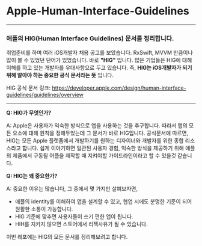 # Apple-Human-Interface-Guidelines
---
### 애플의 HIG(Human Interface Guidelines) 문서를 정리합니다.

취업준비를 하며 여러 iOS개발자 채용 공고를 보았습니다. RxSwift, MVVM 만큼이나 많이 볼 수 있었던 단어가 있었습니다. 바로 **"HIG"** 입니다. 많은 기업들은 HIG에 대해 이해를 하고 있는 개발자를 우대사항으로 두고 있습니다. 즉, **HIG는 iOS개발자가 되기 위해 알아야 하는 중요한 공식 문서라는 뜻** 입니다.

HIG 공식 문서 링크: https://developer.apple.com/design/human-interface-guidelines/guidelines/overview

---

**Q: HIG가 무엇인가?**

A: Apple은 사용자가 익숙한 방식으로 앱을 사용하는 것을 추구합니다. 따라서 앱의 모든 요소에 대해 원칙을 정해두었는데 그 문서가 바로 HIG입니다. 공식문서에 따르면, HIG는 모든 Apple 플랫폼에서 개발하기를 원하는 디자이너와 개발자를 위한 종합 리소스라고 합니다. 쉽게 이야기하면 일관된 사용자 경험, 익숙한 방식을 제공하기 위해 애플의 제품에서 구동될 어플을 제작할 때 지켜야할 가이드라인이라고 할 수 있을것 같습니다.

**Q: HIG는 왜 중요한가?**

A: 중요한 이유는 많습니다, 그 중에서 몇 가지만 살펴보자면,
- 애플의 identity를 이해하여 앱을 설계할 수 있고, 협업 시에도 분명한 기준이 되어 원활한 소통이 가능합니다.
- HIG 기준에 맞추면 사용자들이 쓰기 편한 앱이 됩니다.
- HIH를 지키지 않으면 스토어에서 리젝사유가 될 수 있습니다.

이번 레포에는 HIG의 모든 문서를 정리해보려고 합니다.

